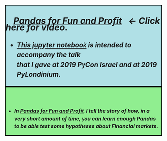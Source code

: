 <div style="border:2px;border-style:solid;border-color:black;background-color:powderblue;font-style:italic;line-height:150%;">
    <h1 style="text-indent:5%;"><a href="https://www.youtube.com/watch?v=4AXAKUlF_3c&t">Pandas for Fun and Profit</a>&nbsp;&nbsp; &larr; Click here for video.</h1>
    <h2 style="line-height:150%;">
       <ul>
          <li><a href="https://github.com/DanielGoldfarb/pffap/blob/master/pandas_for_fun_and_profit.ipynb">This jupyter notebook</a> is intended to accompany the talk<br>that I gave at 2019 PyCon Israel and at 2019 PyLondinium.</li>
       </ul>
    </h2>
</div>

<div style="border:2px;border-style:solid;border-color:black;background-color:lightgreen;font-style:italic;line-height:150%;">
    <h4>&nbsp;</h4>
    <h3 style="line-height:150%;">
       <ul>
          <li>In <a href="https://www.youtube.com/watch?v=4AXAKUlF_3c&t">Pandas for Fun and Profit</a>, I tell the story of how, in a very short amount of time, you can learn enough Pandas to be able test some hypotheses about Financial markets.</li>
       </ul>
    </h3>
</div>

